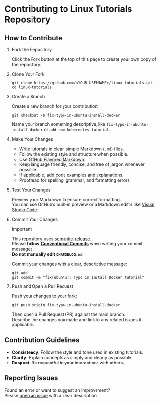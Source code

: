 # Contributing to Linux Tutorials Repository

## How to Contribute

1. Fork the Repository

    Click the Fork button at the top of this page to create your own copy of the
    repository.

2. Clone Your Fork

    ```shell
    git clone https://github.com/<YOUR-USERNAME>/linux-tutorials.git
    cd linux-tutorials
    ```

3. Create a Branch

    Create a new branch for your contribution:

    ```shell
    git checkout -b fix-typo-in-ubuntu-install-docker
    ```

    Name your branch something descriptive, like `fix-typo-in-ubuntu-install-docker`
    or `add-new-kubernetes-tutorial`.

4. Make Your Changes

    - Write tutorials in clear, simple Markdown (`.md`) files.
    - Follow the existing style and structure when possible.
    - Use [GitHub Flavored Markdown](https://guides.github.com/features/mastering-markdown/).
    - Keep language friendly, concise, and free of jargon whenever possible.
    - If applicable, add code examples and explanations.
    - Proofread for spelling, grammar, and formatting errors.

5. Test Your Changes

    Preview your Markdown to ensure correct formatting.  
    You can use GitHub’s built-in preview or a Markdown editor like
    [Visual Studio Code](https://code.visualstudio.com/).

6. Commit Your Changes

    > [!IMPORTANT]  
    > This repository uses
    > [semantic-release](https://semantic-release.gitbook.io).  
    > Please **follow**
    > **[Conventional Commits](https://www.conventionalcommits.org/en/v1.0.0/)**
    > when writing your commit messages.  
    > **Do not manually edit `CHANGELOG.md`**

    Commit your changes with a clear, descriptive message:

    ```shell
    git add .
    git commit -m "fix(ubuntu): Typo in Install Docker tutorial"
    ```

7. Push and Open a Pull Request

    Push your changes to your fork:

    ```shell
    git push origin fix-typo-in-ubuntu-install-docker
    ```

    Then open a Pull Request (PR) against the main branch.  
    Describe the changes you made and link to any related issues if applicable.

## Contribution Guidelines

- **Consistency**: Follow the style and tone used in existing tutorials.
- **Clarity**: Explain concepts as simply and clearly as possible.
- **Respect**: Be respectful in your interactions with others.

## Reporting Issues

Found an error or want to suggest an improvement?  
Please [open an issue](https://github.com/evan-kinney/linux-tutorials/issues/new)
with a clear description.
